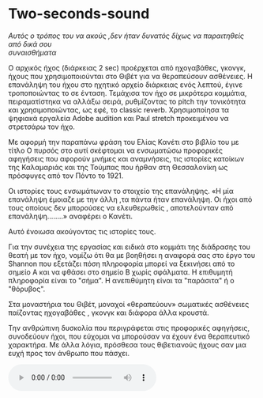 # Two-seconds-sound

*Αυτός ο τρόπος του να ακούς ,δεν ήταν δυνατός δίχως να παραιτηθείς από δικά σου  
συναισθήματα*  

Ο αρχικός ήχος (διάρκειας 2 sec) προέρχεται από ηχογαβάθες, γκονγκ, ήχους που
χρησιμοποιούνται στο Θιβέτ για να θεραπεύσουν ασθένειες. Η επανάληψη του ήχου στο
ηχητικό αρχείο διάρκειας ενός λεπτού, έγινε τροποποιώντας το σε ένταση. Τεμάχισα τον
ήχο σε μικρότερα κομμάτια, πειραματίστηκα να αλλάξω σειρά, ρυθμίζοντας το pitch την
τονικότητα και χρησιμοποιώντας, ως εφέ, το classic reverb. Χρησιμοποίησα τα ψηφιακά
εργαλεία Adobe audition και Paul stretch προκειμένου να στρετσάρω τον ήχο.   
  
Με αφορμή την παραπάνω φράση του Ελίας Κανέτι στο βιβλίο του με τίτλο Ο πυρσός στο
αυτί σκέφτομαι να ενσωματώσω προφορικές αφηγήσεις που αφορούν μνήμες και
αναμνήσεις, τις ιστορίες κατοίκων της Καλαμαριάς και της Τούμπας που ήρθαν στη
Θεσσαλονίκη ως πρόσφυγες από τον Πόντο το 1921. 

Οι ιστορίες τους ενσωμάτωναν το στοιχείο της επανάληψης. «Η μία επανάληψη έμοιαζε με
την άλλη ,τα πάντα ήταν επανάληψη. Οι ήχοι από τους οποίους δεν μπορούσες να
ελευθερωθείς , αποτελούνταν από επανάληψη……..» αναφέρει ο Κανέτι.  

Αυτό ένοιωσα ακούγοντας τις ιστορίες τους.  

Για την συνέχεια της εργασίας και ειδικά στο κομμάτι της διάδρασης του θεατή με τον ήχο,
νομίζω ότι θα με βοηθήσει η αναφορά σας στο έργο του Shannοn που εξετάζει πόση
πληροφορία μπορεί να ξεκινήσει από το σημείο Α και να φθάσει στο σημείο Β χωρίς
σφάλματα. Η επιθυμητή πληροφορία είναι το &quot;σήμα&quot;. Η ανεπιθύμητη είναι τα &quot;παράσιτα&quot;
ή ο &quot;θόρυβος&quot;.   

Στα μοναστήρια του Θιβέτ, μοναχοί «θεραπεύουν» σωματικές ασθένειες παίζοντας
ηχογαβάθες , γκονγκ και διάφορα άλλα κρουστά.   

Την ανθρώπινη δυσκολία που περιγράφεται στις προφορικές αφηγήσεις, συνοδεύουν ήχοι,
που εύχομαι να μπορούσαν να έχουν ένα θεραπευτικό χαρακτήρα. Με άλλα λόγια,
πρόσθεσα τους θιβετιανούς ήχους σαν μια ευχή προς τον άνθρωπο που πάσχει.


<audio controls="controls">
  <source type="audio/mp3" src="./One_Minute.wav"></source>
  <source type="audio/ogg" src="./One_Minute.ogg"></source>
  <p>Your browser does not support the audio element.</p>
</audio>
